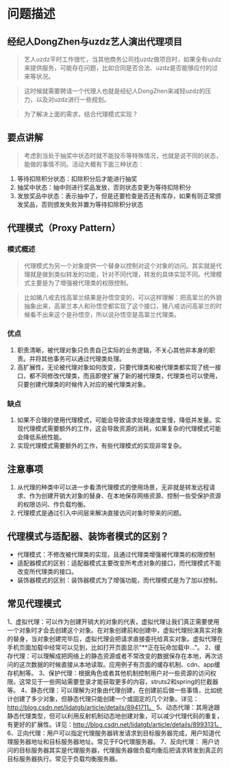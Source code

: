 # 问题描述

## 经纪人DongZhen与uzdz艺人演出代理项目

> 艺人uzdz平时工作很忙，当其他商务公司找uzdz做项目时，如果全有uzdz来提供服务，可能存在问题，比如合同是否合法、uzdz是否能够应付的过来等状况。

> 这时候就需要聘请一个代理人也就是经纪人DongZhen来减轻uzdz的压力，以及对uzdz进行一些规划。

> 为了解决上面的需求，结合代理模式实现？

## 要点讲解

> 考虑到当处于抽奖中状态时就不能投币等特殊情况，也就是说不同的状态，能做的事情不同。活动大概有下面三种状态：

1. 等待扣除积分状态：扣除积分后才能进行抽奖
2. 抽奖中状态：抽中则进行奖品发放，否则状态变更为等待扣除积分
3. 发放奖品中状态：表示抽中了，但是还要检查是否还有库存，如果有则正常颁发奖品，否则颁发失败并置为等待扣除积分状态

## 代理模式（Proxy Pattern）

### 模式概述

> 代理模式为另一个对象提供一个替身以控制对这个对象的访问。其实就是代理就是做到类似转发的功能，针对不同代理，转发的具体实现不同。代理模式主要是为了增强被代理类的权限控制。

> 比如猪八戒去找高翠兰结果是孙悟空变的，可以这样理解：把高翠兰的外貌抽象出来，高翠兰本人和孙悟空都实现了这个接口，猪八戒访问高翠兰的时候看不出来这个是孙悟空，所以说孙悟空是高翠兰代理类。

### 优点
1. 职责清晰，被代理对象只负责自己实际的业务逻辑，不关心其他非本身的职责。并将其他事务可以通过代理类处理。
2. 高扩展性，无论被代理对象如何改变，只要代理类和被代理类都实现了统一接口，都不同修改代理类，而且即使扩展了新的被代理类，代理类也可以使用，只要创建代理类的时候传入对应的被代理类对象。

### 缺点
1. 如果不合理的使用代理模式，可能会导致请求处理速度变慢，降低并发量。实现代理模式需要额外的工作，这会导致资源的消耗，如果复杂的代理模式可能会降低系统性能。
2. 实现代理模式需要额外的工作，有些代理模式的实现非常复杂。

## 注意事项
1. 从代理的种类中可以进一步看清代理模式的使用场景，无非就是转发远程请求、作为创建开销大对象的替身、在本地保存网络资源、控制一些受保护资源的权限访问、作负载均衡。
2. 代理模式是通过引入中间层来解决直接访问对象时带来的问题。

## 代理模式与适配器、装饰者模式的区别？
* 代理模式：不修改被代理类的实现，且通过代理类增强被代理类的权限控制
* 适配器模式的区别：适配器模式主要改变所考虑对象的接口，而代理模式不能改变所代理类的接口。
* 装饰器模式的区别：装饰器模式为了增强功能，而代理模式是为了加以控制。

## 常见代理模式
1、虚拟代理：可以作为创建开销大的对象的代表，虚拟代理让我们真正需要使用一个对象时才会去创建这个对象。在对象创建前和创建中，虚拟代理扮演真实对象的替身，当对象创建完毕后，虚拟代理会把请求直接委托给真实对象。虚拟代理在手机页面加载中经常可以见到，比如打开页面显示"**正在玩命加载中..."。
2、缓存代理：可以理解成把网络上的静态资源或者不常改变的数据保存在本地，再次访问的这次数据的时候直接从本地读取。应用例子有页面的缓存机制、cdn、app缓存机制等。
3、保护代理：根据角色或者其他机制控制用户对一些资源的访问权限。这常见于一些网站需要登录才能获取更多的内容，struts2和spring的拦截器等。
4、静态代理：可以理解为对象由代理创建，在创建前后做一些事情，比如统计创建了多少对象，但静态代理只能创建一个或固定的几个对象。详见：http://blog.csdn.net/lidatgb/article/details/8941711。
5、动态代理：其用途跟静态代理类型，但可以利用反射机制动态地创建对象，可以减少代理代码的重复，有更好的扩展性。详见：http://blog.csdn.net/lidatgb/article/details/8993131。
6、正向代理：用户可以指定代理服务器转发请求到目标服务器完成，用户知道代理服务器地址和目标服务器地址。常见于FQ代理服务器。
7、反向代理： 用户访问的目标服务器其实是代理服务器，代理服务器做负载均衡后把请求转发到真正的目标服务器执行。常见于负载均衡服务器。